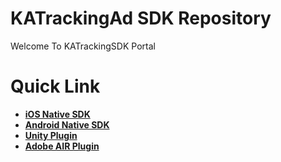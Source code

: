# KATrackingAd SDK Repository
Welcome To KATrackingSDK Portal

# Quick Link
* [**iOS Native SDK**](https://github.com/KATracking/KATrackingAd/tree/master/KATrackingAd_iOS_new)
* [**Android Native SDK**](https://github.com/KATracking/KATrackingAd/tree/master/AppicPlayAD_Android)
* [**Unity Plugin**](https://github.com/KATracking/KATrackingAd/tree/master/KATrackingAd_Unity) 
* [**Adobe AIR Plugin**](https://github.com/KATracking/KATrackingAd/tree/master/KATrackingAd_AdobeAir) 
